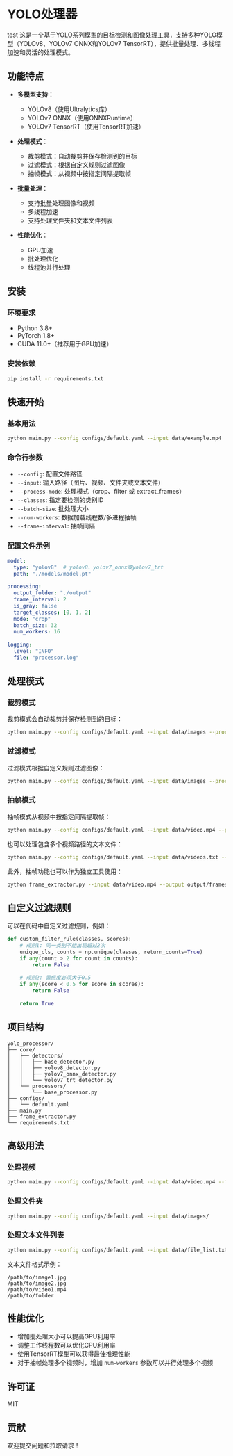 # YOLO处理器

test
这是一个基于YOLO系列模型的目标检测和图像处理工具，支持多种YOLO模型（YOLOv8、YOLOv7 ONNX和YOLOv7 TensorRT），提供批量处理、多线程加速和灵活的处理模式。

## 功能特点

- **多模型支持**：
  - YOLOv8（使用Ultralytics库）
  - YOLOv7 ONNX（使用ONNXRuntime）
  - YOLOv7 TensorRT（使用TensorRT加速）

- **处理模式**：
  - 裁剪模式：自动裁剪并保存检测到的目标
  - 过滤模式：根据自定义规则过滤图像
  - 抽帧模式：从视频中按指定间隔提取帧

- **批量处理**：
  - 支持批量处理图像和视频
  - 多线程加速
  - 支持处理文件夹和文本文件列表

- **性能优化**：
  - GPU加速
  - 批处理优化
  - 线程池并行处理

## 安装

### 环境要求

- Python 3.8+
- PyTorch 1.8+
- CUDA 11.0+（推荐用于GPU加速）

### 安装依赖

```bash
pip install -r requirements.txt
```

## 快速开始

### 基本用法

```bash
python main.py --config configs/default.yaml --input data/example.mp4
```

### 命令行参数

- `--config`: 配置文件路径
- `--input`: 输入路径（图片、视频、文件夹或文本文件）
- `--process-mode`: 处理模式（crop、filter 或 extract_frames）
- `--classes`: 指定要检测的类别ID
- `--batch-size`: 批处理大小
- `--num-workers`: 数据加载线程数/多进程抽帧
- `--frame-interval`: 抽帧间隔

### 配置文件示例

```yaml
model:
  type: "yolov8"  # yolov8、yolov7_onnx或yolov7_trt
  path: "./models/model.pt"
  
processing:
  output_folder: "./output"
  frame_interval: 2
  is_gray: false
  target_classes: [0, 1, 2]
  mode: "crop"
  batch_size: 32
  num_workers: 16
  
logging:
  level: "INFO"
  file: "processor.log"
```

## 处理模式

### 裁剪模式

裁剪模式会自动裁剪并保存检测到的目标：

```bash
python main.py --config configs/default.yaml --input data/images --process-mode crop
```

### 过滤模式

过滤模式根据自定义规则过滤图像：

```bash
python main.py --config configs/default.yaml --input data/images --process-mode filter
```

### 抽帧模式

抽帧模式从视频中按指定间隔提取帧：

```bash
python main.py --config configs/default.yaml --input data/video.mp4 --process-mode extract_frames --frame-interval 10
```

也可以处理包含多个视频路径的文本文件：

```bash
python main.py --config configs/default.yaml --input data/videos.txt --process-mode extract_frames --num-workers 4
```

此外，抽帧功能也可以作为独立工具使用：

```bash
python frame_extractor.py --input data/video.mp4 --output output/frames --interval 10 --workers 1
```

## 自定义过滤规则

可以在代码中自定义过滤规则，例如：

```python
def custom_filter_rule(classes, scores):
    # 规则1: 同一类别不能出现超过2次
    unique_cls, counts = np.unique(classes, return_counts=True)
    if any(count > 2 for count in counts):
        return False
    
    # 规则2: 置信度必须大于0.5
    if any(score < 0.5 for score in scores):
        return False
    
    return True
```

## 项目结构

```
yolo_processor/
├── core/
│   ├── detectors/
│   │   ├── base_detector.py
│   │   ├── yolov8_detector.py
│   │   ├── yolov7_onnx_detector.py
│   │   └── yolov7_trt_detector.py
│   └── processors/
│       └── base_processor.py
├── configs/
│   └── default.yaml
├── main.py
├── frame_extractor.py
└── requirements.txt
```

## 高级用法

### 处理视频

```bash
python main.py --config configs/default.yaml --input data/video.mp4 --frame-interval 5
```

### 处理文件夹

```bash
python main.py --config configs/default.yaml --input data/images/
```

### 处理文本文件列表

```bash
python main.py --config configs/default.yaml --input data/file_list.txt
```

文本文件格式示例：
```
/path/to/image1.jpg
/path/to/image2.jpg
/path/to/video1.mp4
/path/to/folder
```

## 性能优化

- 增加批处理大小可以提高GPU利用率
- 调整工作线程数可以优化CPU利用率
- 使用TensorRT模型可以获得最佳推理性能
- 对于抽帧处理多个视频时，增加 `num-workers` 参数可以并行处理多个视频

## 许可证

MIT

## 贡献

欢迎提交问题和拉取请求！
